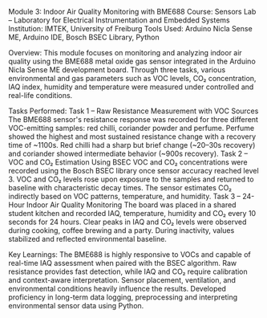 Module 3: Indoor Air Quality Monitoring with BME688
Course: Sensors Lab – Laboratory for Electrical Instrumentation and Embedded Systems
Institution: IMTEK, University of Freiburg
Tools Used: Arduino Nicla Sense ME, Arduino IDE, Bosch BSEC Library, Python

Overview: 
This module focuses on monitoring and analyzing indoor air quality using the BME688 metal oxide gas sensor integrated in the Arduino Nicla Sense ME development board. 
Through three tasks, various environmental and gas parameters such as VOC levels, CO₂ concentration, IAQ index, humidity and temperature were measured under controlled and real-life conditions. 

Tasks Performed: 
Task 1 – Raw Resistance Measurement with VOC Sources
The BME688 sensor's resistance response was recorded for three different VOC-emitting samples: red chilli, coriander powder and perfume.
Perfume showed the highest and most sustained resistance change with a recovery time of ~1100s.
Red chilli had a sharp but brief change (~20–30s recovery) and coriander showed intermediate behavior (~900s recovery).
Task 2 – VOC and CO₂ Estimation Using BSEC
VOC and CO₂ concentrations were recorded using the Bosch BSEC library once sensor accuracy reached level 3.
VOC and CO₂ levels rose upon exposure to the samples and returned to baseline with characteristic decay times.
The sensor estimates CO₂ indirectly based on VOC patterns, temperature, and humidity.
Task 3 – 24-Hour Indoor Air Quality Monitoring
The board was placed in a shared student kitchen and recorded IAQ, temperature, humidity and CO₂ every 10 seconds for 24 hours.
Clear peaks in IAQ and CO₂ levels were observed during cooking, coffee brewing and a party.
During inactivity, values stabilized and reflected environmental baseline.

Key Learnings: 
The BME688 is highly responsive to VOCs and capable of real-time IAQ assessment when paired with the BSEC algorithm.
Raw resistance provides fast detection, while IAQ and CO₂ require calibration and context-aware interpretation.
Sensor placement, ventilation, and environmental conditions heavily influence the results.
Developed proficiency in long-term data logging, preprocessing and interpreting environmental sensor data using Python.
